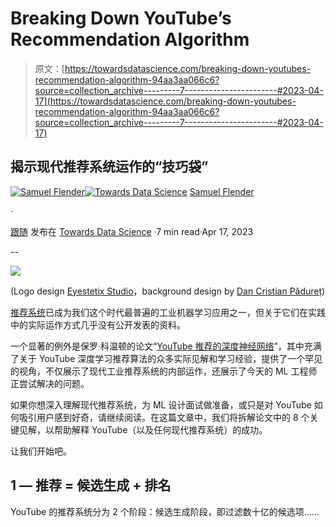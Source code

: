 # Breaking Down YouTube’s Recommendation Algorithm

> 原文：[https://towardsdatascience.com/breaking-down-youtubes-recommendation-algorithm-94aa3aa066c6?source=collection_archive---------7-----------------------#2023-04-17](https://towardsdatascience.com/breaking-down-youtubes-recommendation-algorithm-94aa3aa066c6?source=collection_archive---------7-----------------------#2023-04-17)

## 揭示现代推荐系统运作的“技巧袋”

[](https://medium.com/@samuel.flender?source=post_page-----94aa3aa066c6--------------------------------)[![Samuel Flender](../Images/390d82a673de8a8bb11cef66978269b5.png)](https://medium.com/@samuel.flender?source=post_page-----94aa3aa066c6--------------------------------)[](https://towardsdatascience.com/?source=post_page-----94aa3aa066c6--------------------------------)[![Towards Data Science](../Images/a6ff2676ffcc0c7aad8aaf1d79379785.png)](https://towardsdatascience.com/?source=post_page-----94aa3aa066c6--------------------------------) [Samuel Flender](https://medium.com/@samuel.flender?source=post_page-----94aa3aa066c6--------------------------------)

·

[跟随](https://medium.com/m/signin?actionUrl=https%3A%2F%2Fmedium.com%2F_%2Fsubscribe%2Fuser%2Fce56d9dcd568&operation=register&redirect=https%3A%2F%2Ftowardsdatascience.com%2Fbreaking-down-youtubes-recommendation-algorithm-94aa3aa066c6&user=Samuel+Flender&userId=ce56d9dcd568&source=post_page-ce56d9dcd568----94aa3aa066c6---------------------post_header-----------) 发布在 [Towards Data Science](https://towardsdatascience.com/?source=post_page-----94aa3aa066c6--------------------------------) ·7 min read·Apr 17, 2023[](https://medium.com/m/signin?actionUrl=https%3A%2F%2Fmedium.com%2F_%2Fvote%2Ftowards-data-science%2F94aa3aa066c6&operation=register&redirect=https%3A%2F%2Ftowardsdatascience.com%2Fbreaking-down-youtubes-recommendation-algorithm-94aa3aa066c6&user=Samuel+Flender&userId=ce56d9dcd568&source=-----94aa3aa066c6---------------------clap_footer-----------)

--

[](https://medium.com/m/signin?actionUrl=https%3A%2F%2Fmedium.com%2F_%2Fbookmark%2Fp%2F94aa3aa066c6&operation=register&redirect=https%3A%2F%2Ftowardsdatascience.com%2Fbreaking-down-youtubes-recommendation-algorithm-94aa3aa066c6&source=-----94aa3aa066c6---------------------bookmark_footer-----------)![](../Images/bc33a53302b6c34ec83db3c79b921ab2.png)

(Logo design [Eyestetix Studio](https://unsplash.com/photos/LskCjwwJBEQ)，background design by [Dan Cristian Pădureț](https://unsplash.com/photos/h3kuhYUCE9A))

[推荐系统](/learning-to-rank-a-primer-40d2ff9960af)已成为我们这个时代最普遍的工业机器学习应用之一，但关于它们在实践中的实际运作方式几乎没有公开发表的资料。

一个显著的例外是保罗·科温顿的论文“[YouTube 推荐的深度神经网络](https://research.google/pubs/pub45530/)”，其中充满了关于 YouTube 深度学习推荐算法的众多实际见解和学习经验，提供了一个罕见的视角，不仅展示了现代工业推荐系统的内部运作，还展示了今天的 ML 工程师正尝试解决的问题。

如果你想深入理解现代推荐系统，为 ML 设计面试做准备，或只是对 YouTube 如何吸引用户感到好奇，请继续阅读。在这篇文章中，我们将拆解论文中的 8 个关键见解，以帮助解释 YouTube（以及任何现代推荐系统）的成功。

让我们开始吧。

## 1 — 推荐 = 候选生成 + 排名

YouTube 的推荐系统分为 2 个阶段：候选生成阶段，即过滤数十亿的候选项……
